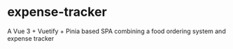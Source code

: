 # expense-tracker
A Vue 3 + Vuetify + Pinia based SPA combining a food ordering system and expense tracker
